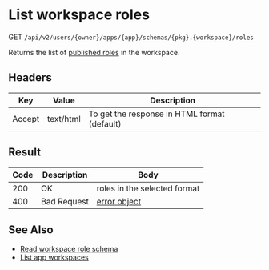 # List workspace roles

GET `/api/v2/users/{owner}/apps/{app}/schemas/{pkg}.{workspace}/roles`

Returns the list of [published roles](../authnz/published-roles.md) in the workspace.

## Headers
| Key | Value | Description |
| --- | --- | --- |
| Accept | text/html | To get the response in HTML format (default) |

## Result
| Code | Description | Body |
| --- | --- | --- |
| 200 | OK | roles in the selected format |
| 400 | Bad Request | [error object](conventions.md#errors) |

## See Also
- [Read workspace role schema](read-ws-role-schema.md)
- [List app workspaces](list-app-workspaces.md)